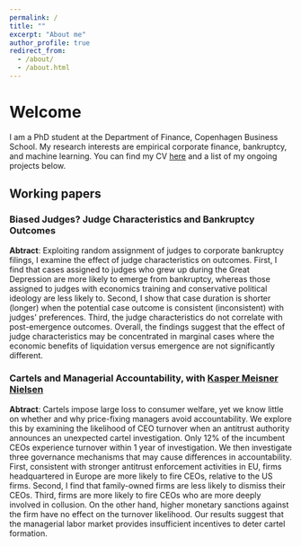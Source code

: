 ```yaml
---
permalink: /
title: ""
excerpt: "About me"
author_profile: true
redirect_from: 
  - /about/
  - /about.html
---
```


# Welcome

I am a PhD student at the Department of Finance, Copenhagen Business School. My research interests are empirical corporate finance, bankruptcy, and machine learning. You can find my CV [here](https://d0nghyunkang.github.io/files/CV_DonghyunKang.pdf) and a list of my ongoing projects below.


## Working papers

### Biased Judges? Judge Characteristics and Bankruptcy Outcomes

**Abtract**:
    Exploiting random assignment of judges to corporate bankruptcy filings, I examine the effect of judge characteristics on outcomes. First, I find that cases assigned to judges who grew up during the Great Depression are more likely to emerge from bankruptcy, whereas those assigned to judges with economics training and conservative political ideology are less likely to. Second, I show that case duration is shorter (longer) when the potential case outcome is consistent (inconsistent) with judges' preferences. Third, the judge characteristics do not correlate with post-emergence outcomes. Overall, the findings suggest that the effect of judge characteristics may be concentrated in marginal cases where the economic benefits of liquidation versus emergence are not significantly different. 
    
### Cartels and Managerial Accountability, with [Kasper Meisner Nielsen](http://www.kaspermeisnernielsen.com/)

**Abtract**:
    Cartels impose large loss to consumer welfare, yet we know little on whether and why price-fixing managers avoid accountability. We explore this by examining the likelihood of CEO turnover when an antitrust authority announces an unexpected cartel investigation. Only 12\% of the incumbent CEOs experience turnover within 1 year of investigation. We then investigate three governance mechanisms that may cause differences in accountability. First, consistent with stronger antitrust enforcement activities in EU, firms headquartered in Europe are more likely to fire CEOs, relative to the US firms. Second, I find that family-owned firms are less likely to dismiss their CEOs. Third, firms are more likely to fire CEOs who are more deeply involved in collusion. On the other hand, higher monetary sanctions against the firm have no effect on the turnover likelihood. Our results suggest that the managerial labor market provides insufficient incentives to deter cartel formation.

